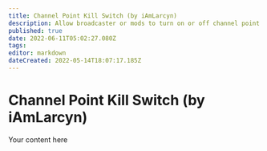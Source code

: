 ```yaml
---
title: Channel Point Kill Switch (by iAmLarcyn)
description: Allow broadcaster or mods to turn on or off channel point rewards.
published: true
date: 2022-06-11T05:02:27.080Z
tags: 
editor: markdown
dateCreated: 2022-05-14T18:07:17.185Z
---
```


# Channel Point Kill Switch (by iAmLarcyn)
Your content here